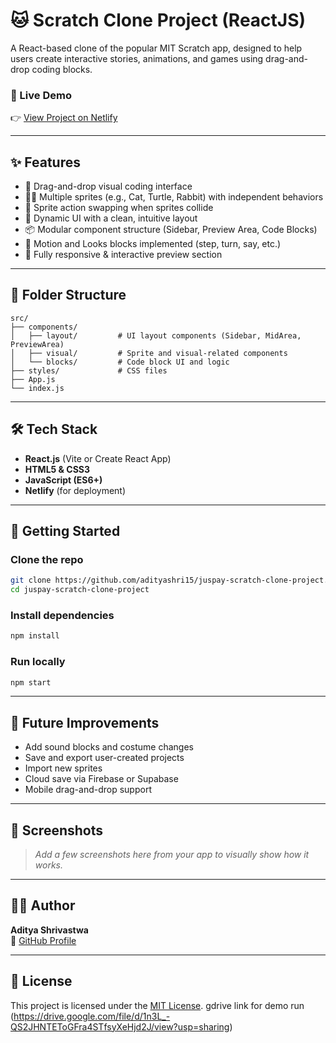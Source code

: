# 🐱 Scratch Clone Project (ReactJS)

A React-based clone of the popular MIT Scratch app, designed to help users create interactive stories, animations, and games using drag-and-drop coding blocks.

### 🔗 Live Demo
👉 [View Project on Netlify](https://incandescent-strudel-78ef26.netlify.app/)

---

## ✨ Features

- 🧩 Drag-and-drop visual coding interface
- 🐢🐇 Multiple sprites (e.g., Cat, Turtle, Rabbit) with independent behaviors
- 🔄 Sprite action swapping when sprites collide
- 🎨 Dynamic UI with a clean, intuitive layout
- 📦 Modular component structure (Sidebar, Preview Area, Code Blocks)
- 💬 Motion and Looks blocks implemented (step, turn, say, etc.)
- 🚀 Fully responsive & interactive preview section

---

## 📁 Folder Structure

```
src/
├── components/
│   ├── layout/         # UI layout components (Sidebar, MidArea, PreviewArea)
│   ├── visual/         # Sprite and visual-related components
│   └── blocks/         # Code block UI and logic
├── styles/             # CSS files
├── App.js
└── index.js
```

---

## 🛠️ Tech Stack

- **React.js** (Vite or Create React App)
- **HTML5 & CSS3**
- **JavaScript (ES6+)**
- **Netlify** (for deployment)

---

## 🚀 Getting Started

### Clone the repo
```bash
git clone https://github.com/adityashri15/juspay-scratch-clone-project.git
cd juspay-scratch-clone-project
```

### Install dependencies
```bash
npm install
```

### Run locally
```bash
npm start
```

---

## 🧠 Future Improvements

- Add sound blocks and costume changes
- Save and export user-created projects
- Import new sprites
- Cloud save via Firebase or Supabase
- Mobile drag-and-drop support

---

## 📸 Screenshots

> _Add a few screenshots here from your app to visually show how it works._

---

## 👨‍💻 Author

**Aditya Shrivastwa**  
🔗 [GitHub Profile](https://github.com/adityashri15)

---

## 📝 License

This project is licensed under the [MIT License](LICENSE).
gdrive link for demo run (https://drive.google.com/file/d/1n3L_-QS2JHNTEToGFra4STfsyXeHjd2J/view?usp=sharing)

